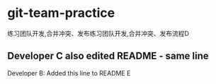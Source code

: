 # git-team-practice

练习团队开发,合并冲突、发布练习团队开发,合并冲突、发布流程D
## Developer C also edited README - same line

Developer B: Added this line to README
E

